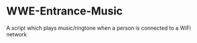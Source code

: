 # WWE-Entrance-Music
A script which plays music/ringtone when a person is connected to a WiFi network
